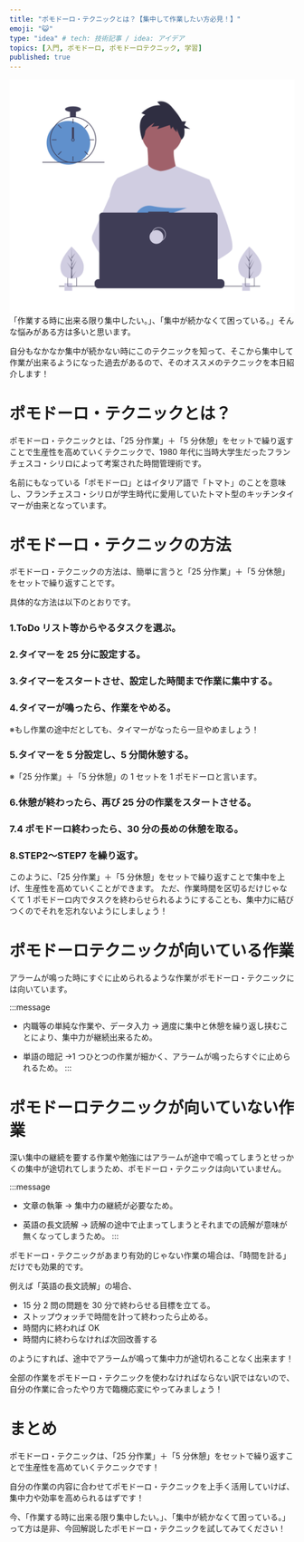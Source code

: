 ```yaml
---
title: "ポモドーロ・テクニックとは？【集中して作業したい方必見！】"
emoji: "😺"
type: "idea" # tech: 技術記事 / idea: アイデア
topics: [入門, ポモドーロ, ポモドーロテクニック, 学習]
published: true
---
```


![](/images/pomodoro.png)
「作業する時に出来る限り集中したい。」、「集中が続かなくて困っている。」そんな悩みがある方は多いと思います。

自分もなかなか集中が続かない時にこのテクニックを知って、そこから集中して作業が出来るようになった過去があるので、そのオススメのテクニックを本日紹介します！

# ポモドーロ・テクニックとは？

ポモドーロ・テクニックとは、「25 分作業」＋「5 分休憩」をセットで繰り返すことで生産性を高めていくテクニックで、1980 年代に当時大学生だったフランチェスコ・シリロによって考案された時間管理術です。

名前にもなっている「ポモドーロ」とはイタリア語で「トマト」のことを意味し、フランチェスコ・シリロが学生時代に愛用していたトマト型のキッチンタイマーが由来となっています。

# ポモドーロ・テクニックの方法

ポモドーロ・テクニックの方法は、簡単に言うと「25 分作業」＋「5 分休憩」をセットで繰り返すことです。

具体的な方法は以下のとおりです。

### 1.ToDo リスト等からやるタスクを選ぶ。

### 2.タイマーを 25 分に設定する。

### 3.タイマーをスタートさせ、設定した時間まで作業に集中する。

### 4.タイマーが鳴ったら、作業をやめる。

※もし作業の途中だとしても、タイマーがなったら一旦やめましょう！

### 5.タイマーを 5 分設定し、5 分間休憩する。

※「25 分作業」＋「5 分休憩」の 1 セットを 1 ポモドーロと言います。

### 6.休憩が終わったら、再び 25 分の作業をスタートさせる。

### 7.4 ポモドーロ終わったら、30 分の長めの休憩を取る。

### 8.STEP2〜STEP7 を繰り返す。

このように、「25 分作業」＋「5 分休憩」をセットで繰り返すことで集中を上げ、生産性を高めていくことができます。
ただ、作業時間を区切るだけじゃなくて 1 ポモドーロ内でタスクを終わらせられるようにすることも、集中力に結びつくのでそれを忘れないようにしましょう！

# ポモドーロテクニックが向いている作業

アラームが鳴った時にすぐに止められるような作業がポモドーロ・テクニックには向いています。

:::message

- 内職等の単純な作業や、データ入力
  → 適度に集中と休憩を繰り返し挟むことにより、集中力が継続出来るため。

- 単語の暗記
  →1 つひとつの作業が細かく、アラームが鳴ったらすぐに止められるため。
  :::

# ポモドーロテクニックが向いていない作業

深い集中の継続を要する作業や勉強にはアラームが途中で鳴ってしまうとせっかくの集中が途切れてしまうため、ポモドーロ・テクニックは向いていません。

:::message

- 文章の執筆
  → 集中力の継続が必要なため。

- 英語の長文読解
  → 読解の途中で止まってしまうとそれまでの読解が意味が無くなってしまうため。
  :::

ポモドーロ・テクニックがあまり有効的じゃない作業の場合は、「時間を計る」だけでも効果的です。

例えば「英語の長文読解」の場合、

- 15 分 2 問の問題を 30 分で終わらせる目標を立てる。
- ストップウォッチで時間を計って終わったら止める。
- 時間内に終われば OK
- 時間内に終わらなければ次回改善する

のようにすれば、途中でアラームが鳴って集中力が途切れることなく出来ます！

全部の作業をポモドーロ・テクニックを使わなければならない訳ではないので、自分の作業に合ったやり方で臨機応変にやってみましょう！

# まとめ

ポモドーロ・テクニックは、「25 分作業」＋「5 分休憩」をセットで繰り返すことで生産性を高めていくテクニックです！

自分の作業の内容に合わせてポモドーロ・テクニックを上手く活用していけば、集中力や効率を高められるはずです！

今、「作業する時に出来る限り集中したい。」、「集中が続かなくて困っている。」って方は是非、今回解説したポモドーロ・テクニックを試してみてください！

